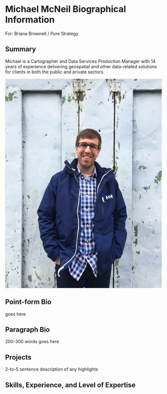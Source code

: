 # Michael McNeil Biographical Information
For: Briana Brownell / Pure Strategy

## Summary

Michael is a Cartographer and Data Services Production Manager with 14 years of experience delivering geospatial and other data-related solutions for clients in both the public and private sectors.

![michael-mcneil-headshot](/images/michael-mcneil-headshot.jpg "Michael McNeil")

## Point-form Bio

goes here

## Paragraph Bio

200-300 words goes here

## Projects

2-to-5 sentence description of any highlights

## Skills, Experience, and Level of Expertise
